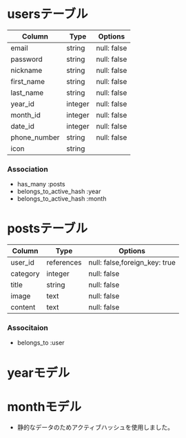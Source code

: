 # usersテーブル
|Column|Type|Options|
|------|----|-------|
|email|string|null: false|uniqueness: true|
|password|string|null: false|uniqueness: true|
|nickname|string|null: false|
|first_name|string|null: false|
|last_name|string|null: false|
|year_id|integer|null: false|
|month_id|integer|null: false|
|date_id|integer|null: false|
|phone_number|string|null: false|uniqueness: true|
|icon|string|


### Association
- has_many :posts
- belongs_to_active_hash :year
-  belongs_to_active_hash :month


# postsテーブル
|Column|Type|Options|
|------|----|-------|
|user_id|references|null: false,foreign_key: true|
|category|integer|null: false|
|title|string|null: false|
|image|text|null: false|
|content|text|null: false|


### Associtaion
- belongs_to :user

# yearモデル
# monthモデル
- 静的なデータのためアクティブハッシュを使用しました。